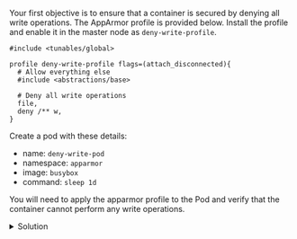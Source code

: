 Your first objective is to ensure that a container is secured by denying all write operations. The AppArmor profile is provided below. Install the profile and enable it in the master node as `deny-write-profile`.

```
#include <tunables/global>

profile deny-write-profile flags=(attach_disconnected){
  # Allow everything else
  #include <abstractions/base>

  # Deny all write operations
  file,
  deny /** w,
}
```

Create a pod with these details:

* name: `deny-write-pod`
* namespace: `apparmor`
* image: `busybox`
* command: `sleep 1d`

You will need to apply the apparmor profile to the Pod and verify that the container cannot perform any write operations.


<details>
  <summary>Solution</summary>

1. **Apply the apparmor profile**:

```bash
sudo tee /etc/apparmor.d/deny-write-profile <<EOF
#include <tunables/global>

profile deny-write-profile flags=(attach_disconnected){
  #include <abstractions/base>

  # Deny all write operations
  file,
  deny /** w,
}
EOF
```{{exec}}

2. **Load the apparmor profile**:

```bash
sudo apparmor_parser -r /etc/apparmor.d/deny-write-profile
```{{exec}}

3. **Create the Pod Manifest**:

```bash
kubectl apply -f - <<EOF
apiVersion: v1
kind: Pod
metadata:
  name: deny-write-pod
  namespace: apparmor
spec:
  securityContext:
    appArmorProfile:
      type: Localhost
      localhostProfile: deny-write-profile
  containers:
  - name: deny-write-container
    image: busybox
    command: ["sh", "-c", "sleep 1d"]
EOF
```{{exec}}

4. **Test the apparmor profile**:

```bash
kubectl exec -n apparmor deny-write-pod -- touch /test.txt
```{{exec}}

</details>
